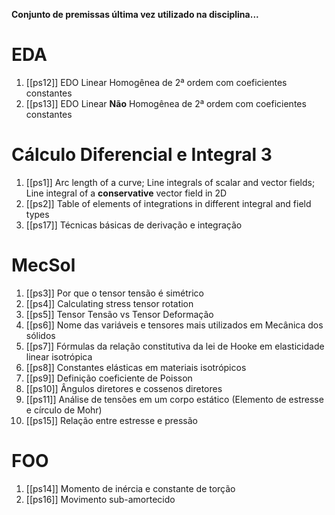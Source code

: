 **Conjunto de premissas última vez utilizado na disciplina...**

# EDA
1. [[ps12]] EDO Linear Homogênea de 2ª ordem com coeficientes constantes
2. [[ps13]] EDO Linear **Não** Homogênea de 2ª ordem com coeficientes constantes

# Cálculo Diferencial e Integral 3
1. [[ps1]] Arc length of a curve; Line integrals of scalar and vector fields; Line integral of a **conservative** vector field in 2D
2. [[ps2]] Table of elements of integrations in different integral and field types
3. [[ps17]] Técnicas básicas de derivação e integração

# MecSol
1. [[ps3]] Por que o tensor tensão é simétrico
2. [[ps4]] Calculating stress tensor rotation
3. [[ps5]] Tensor Tensão vs Tensor Deformação
4. [[ps6]] Nome das variáveis e tensores mais utilizados em Mecânica dos sólidos
5. [[ps7]] Fórmulas da relação constitutiva da lei de Hooke em elasticidade linear isotrópica
6. [[ps8]] Constantes elásticas em materiais isotrópicos
7. [[ps9]] Definição coeficiente de Poisson
8. [[ps10]] Ângulos diretores e cossenos diretores
9. [[ps11]] Análise de tensões em um corpo estático (Elemento de estresse e círculo de Mohr)
10. [[ps15]] Relação entre estresse e pressão

# FOO
1. [[ps14]] Momento de inércia e constante de torção
2. [[ps16]] Movimento sub-amortecido